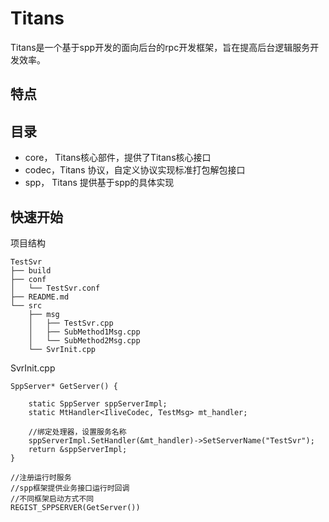 # Titans 

Titans是一个基于spp开发的面向后台的rpc开发框架，旨在提高后台逻辑服务开发效率。

## 特点

## 目录
- core， Titans核心部件，提供了Titans核心接口
- codec，Titans 协议，自定义协议实现标准打包解包接口
- spp， Titans 提供基于spp的具体实现


## 快速开始

项目结构
```shell
TestSvr
├── build
├── conf
│   └── TestSvr.conf
├── README.md
└── src
    ├── msg
    │   ├── TestSvr.cpp
    │   ├── SubMethod1Msg.cpp
    │   └── SubMethod2Msg.cpp
    └── SvrInit.cpp
```

SvrInit.cpp
```shell
SppServer* GetServer() {

    static SppServer sppServerImpl;
    static MtHandler<IliveCodec, TestMsg> mt_handler;
    
    //绑定处理器，设置服务名称
    sppServerImpl.SetHandler(&mt_handler)->SetServerName("TestSvr");
    return &sppServerImpl;
}

//注册运行时服务
//spp框架提供业务接口运行时回调
//不同框架启动方式不同
REGIST_SPPSERVER(GetServer())
```